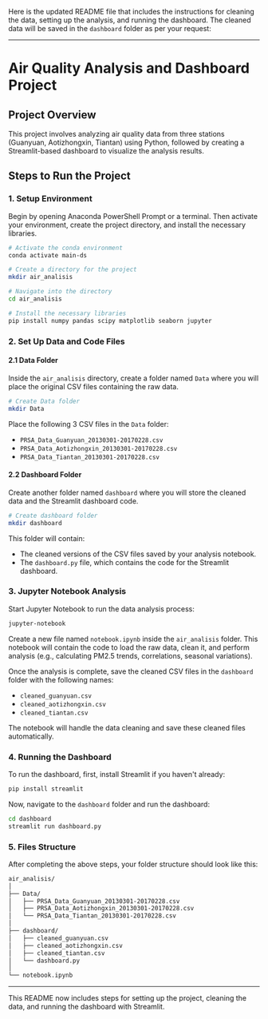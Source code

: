 Here is the updated README file that includes the instructions for cleaning the data, setting up the analysis, and running the dashboard. The cleaned data will be saved in the `dashboard` folder as per your request:

---

# Air Quality Analysis and Dashboard Project

## Project Overview
This project involves analyzing air quality data from three stations (Guanyuan, Aotizhongxin, Tiantan) using Python, followed by creating a Streamlit-based dashboard to visualize the analysis results.

## Steps to Run the Project

### 1. Setup Environment
Begin by opening Anaconda PowerShell Prompt or a terminal. Then activate your environment, create the project directory, and install the necessary libraries.

```bash
# Activate the conda environment
conda activate main-ds

# Create a directory for the project
mkdir air_analisis

# Navigate into the directory
cd air_analisis

# Install the necessary libraries
pip install numpy pandas scipy matplotlib seaborn jupyter
```

### 2. Set Up Data and Code Files
#### 2.1 Data Folder
Inside the `air_analisis` directory, create a folder named `Data` where you will place the original CSV files containing the raw data.

```bash
# Create Data folder
mkdir Data
```

Place the following 3 CSV files in the `Data` folder:
- `PRSA_Data_Guanyuan_20130301-20170228.csv`
- `PRSA_Data_Aotizhongxin_20130301-20170228.csv`
- `PRSA_Data_Tiantan_20130301-20170228.csv`

#### 2.2 Dashboard Folder
Create another folder named `dashboard` where you will store the cleaned data and the Streamlit dashboard code.

```bash
# Create dashboard folder
mkdir dashboard
```

This folder will contain:
- The cleaned versions of the CSV files saved by your analysis notebook.
- The `dashboard.py` file, which contains the code for the Streamlit dashboard.

### 3. Jupyter Notebook Analysis

Start Jupyter Notebook to run the data analysis process:

```bash
jupyter-notebook
```

Create a new file named `notebook.ipynb` inside the `air_analisis` folder. This notebook will contain the code to load the raw data, clean it, and perform analysis (e.g., calculating PM2.5 trends, correlations, seasonal variations).

Once the analysis is complete, save the cleaned CSV files in the `dashboard` folder with the following names:
- `cleaned_guanyuan.csv`
- `cleaned_aotizhongxin.csv`
- `cleaned_tiantan.csv`

The notebook will handle the data cleaning and save these cleaned files automatically.

### 4. Running the Dashboard

To run the dashboard, first, install Streamlit if you haven't already:

```bash
pip install streamlit
```

Now, navigate to the `dashboard` folder and run the dashboard:

```bash
cd dashboard
streamlit run dashboard.py
```

### 5. Files Structure

After completing the above steps, your folder structure should look like this:

```bash
air_analisis/
│
├── Data/
│   ├── PRSA_Data_Guanyuan_20130301-20170228.csv
│   ├── PRSA_Data_Aotizhongxin_20130301-20170228.csv
│   └── PRSA_Data_Tiantan_20130301-20170228.csv
│
├── dashboard/
│   ├── cleaned_guanyuan.csv
│   ├── cleaned_aotizhongxin.csv
│   ├── cleaned_tiantan.csv
│   └── dashboard.py
│
└── notebook.ipynb
```

---

This README now includes steps for setting up the project, cleaning the data, and running the dashboard with Streamlit.
